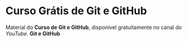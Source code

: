 # Curso Grátis de Git e GitHub
Material do **Curso de Git e GitHub**, disponível gratuitamente no canal do *YouTube*.
**Git e GitHub**
